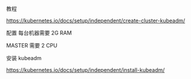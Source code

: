 教程

https://kubernetes.io/docs/setup/independent/create-cluster-kubeadm/

配置
每台机器需要 2G RAM

MASTER 需要 2 CPU

安装 kubeadm

https://kubernetes.io/docs/setup/independent/install-kubeadm/
